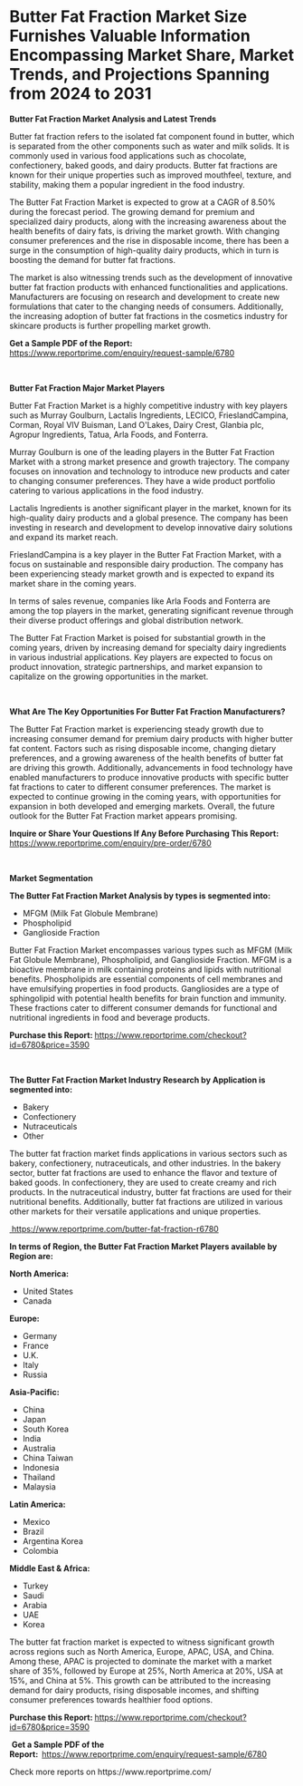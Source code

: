 <p><h1>Butter Fat Fraction Market Size Furnishes Valuable Information Encompassing Market Share, Market Trends, and Projections Spanning from 2024 to 2031</h1></p><p><strong>Butter Fat Fraction Market Analysis and Latest Trends</strong></p>
<p><p>Butter fat fraction refers to the isolated fat component found in butter, which is separated from the other components such as water and milk solids. It is commonly used in various food applications such as chocolate, confectionery, baked goods, and dairy products. Butter fat fractions are known for their unique properties such as improved mouthfeel, texture, and stability, making them a popular ingredient in the food industry.</p><p>The Butter Fat Fraction Market is expected to grow at a CAGR of 8.50% during the forecast period. The growing demand for premium and specialized dairy products, along with the increasing awareness about the health benefits of dairy fats, is driving the market growth. With changing consumer preferences and the rise in disposable income, there has been a surge in the consumption of high-quality dairy products, which in turn is boosting the demand for butter fat fractions.</p><p>The market is also witnessing trends such as the development of innovative butter fat fraction products with enhanced functionalities and applications. Manufacturers are focusing on research and development to create new formulations that cater to the changing needs of consumers. Additionally, the increasing adoption of butter fat fractions in the cosmetics industry for skincare products is further propelling market growth.</p></p>
<p><strong>Get a Sample PDF of the Report:&nbsp;</strong> <a href="https://www.reportprime.com/enquiry/request-sample/6780">https://www.reportprime.com/enquiry/request-sample/6780</a></p>
<p>&nbsp;</p>
<p><strong>Butter Fat Fraction Major Market Players</strong></p>
<p><p>Butter Fat Fraction Market is a highly competitive industry with key players such as Murray Goulburn, Lactalis Ingredients, LECICO, FrieslandCampina, Corman, Royal VIV Buisman, Land O'Lakes, Dairy Crest, Glanbia plc, Agropur Ingredients, Tatua, Arla Foods, and Fonterra.</p><p>Murray Goulburn is one of the leading players in the Butter Fat Fraction Market with a strong market presence and growth trajectory. The company focuses on innovation and technology to introduce new products and cater to changing consumer preferences. They have a wide product portfolio catering to various applications in the food industry.</p><p>Lactalis Ingredients is another significant player in the market, known for its high-quality dairy products and a global presence. The company has been investing in research and development to develop innovative dairy solutions and expand its market reach.</p><p>FrieslandCampina is a key player in the Butter Fat Fraction Market, with a focus on sustainable and responsible dairy production. The company has been experiencing steady market growth and is expected to expand its market share in the coming years.</p><p>In terms of sales revenue, companies like Arla Foods and Fonterra are among the top players in the market, generating significant revenue through their diverse product offerings and global distribution network.</p><p>The Butter Fat Fraction Market is poised for substantial growth in the coming years, driven by increasing demand for specialty dairy ingredients in various industrial applications. Key players are expected to focus on product innovation, strategic partnerships, and market expansion to capitalize on the growing opportunities in the market.</p></p>
<p>&nbsp;</p>
<p><strong>What Are The Key Opportunities For Butter Fat Fraction Manufacturers?</strong></p>
<p><p>The Butter Fat Fraction market is experiencing steady growth due to increasing consumer demand for premium dairy products with higher butter fat content. Factors such as rising disposable income, changing dietary preferences, and a growing awareness of the health benefits of butter fat are driving this growth. Additionally, advancements in food technology have enabled manufacturers to produce innovative products with specific butter fat fractions to cater to different consumer preferences. The market is expected to continue growing in the coming years, with opportunities for expansion in both developed and emerging markets. Overall, the future outlook for the Butter Fat Fraction market appears promising.</p></p>
<p><strong>Inquire or Share Your Questions If Any Before Purchasing This Report:</strong> <a href="https://www.reportprime.com/enquiry/pre-order/6780">https://www.reportprime.com/enquiry/pre-order/6780</a></p>
<p>&nbsp;</p>
<p><strong>Market Segmentation</strong></p>
<p><strong>The Butter Fat Fraction Market Analysis by types is segmented into:</strong></p>
<p><ul><li>MFGM (Milk Fat Globule Membrane)</li><li>Phospholipid</li><li>Ganglioside Fraction</li></ul></p>
<p><p>Butter Fat Fraction Market encompasses various types such as MFGM (Milk Fat Globule Membrane), Phospholipid, and Ganglioside Fraction. MFGM is a bioactive membrane in milk containing proteins and lipids with nutritional benefits. Phospholipids are essential components of cell membranes and have emulsifying properties in food products. Gangliosides are a type of sphingolipid with potential health benefits for brain function and immunity. These fractions cater to different consumer demands for functional and nutritional ingredients in food and beverage products.</p></p>
<p><strong>Purchase this Report:&nbsp;</strong><a href="https://www.reportprime.com/checkout?id=6780&price=3590">https://www.reportprime.com/checkout?id=6780&price=3590</a></p>
<p>&nbsp;</p>
<p><strong>The Butter Fat Fraction Market Industry Research by Application is segmented into:</strong></p>
<p><ul><li>Bakery</li><li>Confectionery</li><li>Nutraceuticals</li><li>Other</li></ul></p>
<p><p>The butter fat fraction market finds applications in various sectors such as bakery, confectionery, nutraceuticals, and other industries. In the bakery sector, butter fat fractions are used to enhance the flavor and texture of baked goods. In confectionery, they are used to create creamy and rich products. In the nutraceutical industry, butter fat fractions are used for their nutritional benefits. Additionally, butter fat fractions are utilized in various other markets for their versatile applications and unique properties.</p></p>
<p><a href="https://www.reportprime.com/butter-fat-fraction-r6780">&nbsp;https://www.reportprime.com/butter-fat-fraction-r6780</a></p>
<p><strong>In terms of Region, the Butter Fat Fraction Market Players available by Region are:</strong></p>
<p>
    <p> <strong> North America: </strong>
        <ul>
            <li>United States</li>
            <li>Canada</li>
        </ul>
        </p> 
    <p> <strong> Europe: </strong>
        <ul>
            <li>Germany</li>
            <li>France</li>
            <li>U.K.</li>
            <li>Italy</li>
            <li>Russia</li>
        </ul>
        </p> 
    <p> <strong> Asia-Pacific: </strong>
        <ul>
            <li>China</li>
            <li>Japan</li>
            <li>South Korea</li>
            <li>India</li>
            <li>Australia</li>
            <li>China Taiwan</li>
            <li>Indonesia</li>
            <li>Thailand</li>
            <li>Malaysia</li>
        </ul>
        </p> 
    <p> <strong> Latin America: </strong>
        <ul>
            <li>Mexico</li>
            <li>Brazil</li>
            <li>Argentina Korea</li>
            <li>Colombia</li>
        </ul>
        </p> 
    <p> <strong> Middle East & Africa: </strong>
        <ul>
            <li>Turkey</li>
            <li>Saudi</li>
            <li>Arabia</li>
            <li>UAE</li>
            <li>Korea</li>
        </ul>
    </p>
    </p>
<p><p>The butter fat fraction market is expected to witness significant growth across regions such as North America, Europe, APAC, USA, and China. Among these, APAC is projected to dominate the market with a market share of 35%, followed by Europe at 25%, North America at 20%, USA at 15%, and China at 5%. This growth can be attributed to the increasing demand for dairy products, rising disposable incomes, and shifting consumer preferences towards healthier food options.</p></p>
<p><strong>Purchase this Report: </strong><a href="https://www.reportprime.com/checkout?id=6780&price=3590">https://www.reportprime.com/checkout?id=6780&price=3590</a></p>
<p>&nbsp;<strong>Get a Sample PDF of the Report:&nbsp;&nbsp;</strong><a href="https://www.reportprime.com/enquiry/request-sample/6780">https://www.reportprime.com/enquiry/request-sample/6780</a></p>
<p><strong></strong></p>
<p>Check more reports on https://www.reportprime.com/</p>